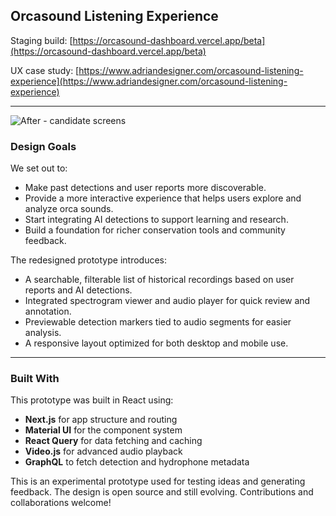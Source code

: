 ## Orcasound Listening Experience

Staging build: [https://orcasound-dashboard.vercel.app/beta](https://orcasound-dashboard.vercel.app/beta)

UX case study: [https://www.adriandesigner.com/orcasound-listening-experience](https://www.adriandesigner.com/orcasound-listening-experience)

___

![After - candidate screens](https://github.com/user-attachments/assets/d8cf3850-785d-453e-bea3-cf2d97df6e6a)


### Design Goals
We set out to:
- Make past detections and user reports more discoverable.
- Provide a more interactive experience that helps users explore and analyze orca sounds.
- Start integrating AI detections to support learning and research.
- Build a foundation for richer conservation tools and community feedback.


The redesigned prototype introduces:

- A searchable, filterable list of historical recordings based on user reports and AI detections.
- Integrated spectrogram viewer and audio player for quick review and annotation.
- Previewable detection markers tied to audio segments for easier analysis.
- A responsive layout optimized for both desktop and mobile use.

---

### Built With

This prototype was built in React using:
- **Next.js** for app structure and routing
- **Material UI** for the component system
- **React Query** for data fetching and caching
- **Video.js** for advanced audio playback
- **GraphQL** to fetch detection and hydrophone metadata

This is an experimental prototype used for testing ideas and generating feedback. The design is open source and still evolving. Contributions and collaborations welcome!


